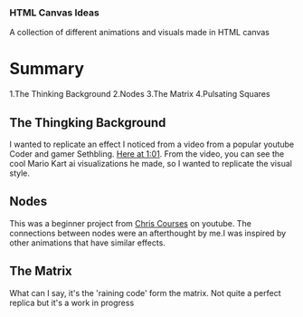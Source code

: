 ### HTML Canvas Ideas
A collection of different animations and visuals made in HTML canvas

# Summary
1.The Thinking Background
2.Nodes
3.The Matrix
4.Pulsating Squares

## The Thingking Background
I wanted to replicate an effect I noticed from a video from a popular youtube Coder and gamer Sethbling.
[Here at 1:01](https://www.youtube.com/watch?v=Ipi40cb_RsI). From the video, you can see the cool Mario Kart ai visualizations he made, so I wanted to replicate the visual style.

## Nodes
This was a beginner project from [Chris Courses](https://www.youtube.com/channel/UC9Yp2yz6-pwhQuPlIDV_mjA) on youtube. The connections between nodes were an afterthought by me.I was inspired by other animations that have similar effects.

## The Matrix
What can I say, it's the 'raining code' form the matrix. Not quite a perfect replica but it's a work in progress

